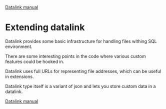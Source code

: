 [Datalink manual](README.md)

Extending datalink
==================

Datalink provides some basic infrastructure for handling files withing SQL environment.

There are some interesting points in the code where various custom features could be hooked in.

Datalink uses full URLs for representing file addresses, which can be useful in extensions.

Datalink type itself is a variant of json and lets you store custom data in a datalink.

[Datalink manual](README.md)


